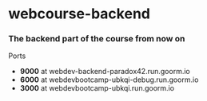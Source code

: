 # webcourse-backend
### The backend part of the course from now on
Ports
 - **9000** at webdev-backend-paradox42.run.goorm.io
 - **6000** at webdevbootcamp-ubkqi-debug.run.goorm.io
 - **3000** at webdevbootcamp-ubkqi.run.goorm.io
